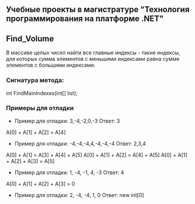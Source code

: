 ## Учебные проекты в магистратуре "Технология программирования на платформе .NET"

## Find_Volume

В массиве целых чисел найти все главные индексы - такие индексы, для которых сумма элементов с меньшими индексами равна сумме элементов с большими индексами.


### Сигнатура метода:

int FindMainIndexes(int[] list);

### Примеры для отладки

- Пример для отладки: 3,-4,-2,0,-3 Ответ: 3

A[0] + A[1] + A[2] = A[4]

- Пример для отладки: -4,-4,-4,4,-4,-4,-4 Ответ: 2,3,4

A[0] + A[1] = A[3] + A[4] + A[5]
A[0] + A[1] + A[2] = A[4] + A[5]
A[0] + A[1] + A[2] + A[3] = A[5]

- Пример для отладки: 1, -4, -1, 4, -3 Ответ: 4

A[0] + A[1] + A[2] + A[3] = 0

- Пример для отладки: 2, -4, -4, 1, 0 Ответ: new int[0]
